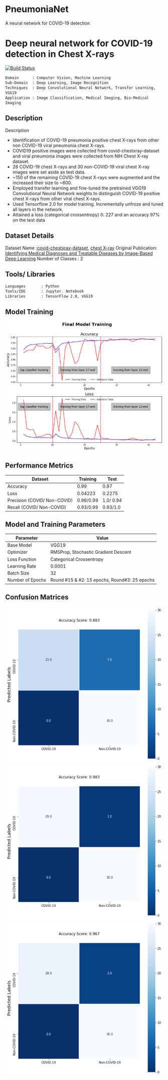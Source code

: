 # PneumoniaNet
A neural network for COVID-19 detection
# Deep neural network for COVID-19 detection in Chest X-rays
[![Build Status](https://travis-ci.org/joemccann/dillinger.svg?branch=master)](https://travis-ci.org/joemccann/dillinger)

```
Domain 		: Computer Vision, Machine Learning
Sub-Domain	: Deep Learning, Image Recognition
Techniques	: Deep Convolutional Neural Network, Transfer Learning, VGG19
Application	: Image Classification, Medical Imaging, Bio-Medical Imaging
```


## Description
Description
* Identification of COVID-19 pneumonia positive chest X-rays from other non COVID-19 viral pneumonia chest X-rays.
* COVID19 positive images were collected from covid-chestxray-dataset and viral pneumonia images were collected from NIH Chest X-ray dataset.
* 28 COVID-19 chest X-rays and 30 non-COVID-19 viral chest X-ray images were set aside as test data.
* ~150 of the remaining COVID-19 chest X-rays were augmented and the increased their size to ~600.
* Employed transfer learning and fine-tuned the pretrained VGG19 Convolutional Neural Network weights to distinguish COVID-19 positive chest X-rays from other viral chest X-rays. 
* Used Tensorflow 2.0 for model training. Incrementally unfroze and tuned all layers in the network.
* Attained a loss (categorical crossentropy) 0. 227 and an accuracy 97% on the test data


## Dataset Details

Dataset Name		    :[covid-chestxray-dataset](https://github.com/ieee8023/covid-chestxray-dataset), [chest X-ray](http://www.cell.com/cell/fulltext/S0092-8674(18)30154-5)
Original Publication: [Identifying Medical Diagnoses and Treatable Diseases by Image-Based Deep Learning](https://www.kaggle.com/paultimothymooney/chest-xray-pneumonia)
Number of Classes		: 2

## Tools/ Libraries
```
Languages	    : Python
Tools/IDE	    : Jupyter. Notebook
Libraries	    : TensorFlow 2.0, VGG19
```

## Model Training
![Model Training](model_training.png)

## Performance Metrics
| Dataset | Training | Test |
| ------- | -------- | ---------- |
| Accuracy | 0.99	| 0.97 |
| Loss | 0.04223 | 0.2275 |
| Precision (COVID/ Non-COVID)| 0.96/0.99 | 1.0/ 0.94 |
 | Recall (COVID/ Non-COVID)| 0.93/0.99 |	0.93/1.0 |

## Model and Training Parameters
| Parameter | Value |
| --------- | ----- |
| Base Model |VGG19	| 
| Optimizer | RMSProp, Stochastic Gradient Descent |
| Loss Function | Categorical Crossentropy |
| Learning Rate | 0.0001 |
| Batch Size | 32 |
| Number of Epochs | Round #15 & #2: 15 epochs, Round#3: 25 epochs |	
 

## Confusion Matrices
![VGG19](confusion_matrix_01.png)
![VGG19](confusion_matrix_02.png)
![VGG19](confusion_matrix_03.png)


